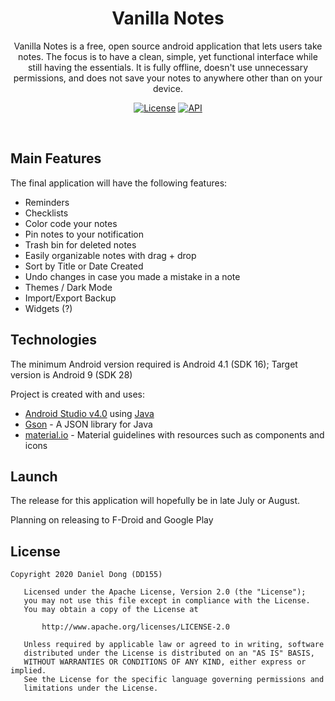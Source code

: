 <h1 align = 'center'>Vanilla Notes</h1> 
<p align = 'center'>
Vanilla Notes is a free, open source android application that lets users take notes. The focus is to have a clean, simple, yet functional interface while still having the essentials. It is fully offline, doesn't use unnecessary permissions, and does not save your notes to anywhere other than on your device.
</p>

<p align = 'center'>
  <a href="https://opensource.org/licenses/Apache-2.0"><img alt="License" src="https://img.shields.io/badge/License-Apache%202.0-blue.svg"/></a>
  <a href="https://android-arsenal.com/api?level=16"><img alt="API" src="https://img.shields.io/badge/API-16%2B-brightgreen.svg?style=flat"/></a>

</p>
<br/>

## Main Features

The final application will have the following features:

- Reminders
- Checklists
- Color code your notes
- Pin notes to your notification
- Trash bin for deleted notes
- Easily organizable notes with drag + drop
- Sort by Title or Date Created
- Undo changes in case you made a mistake in a note
- Themes / Dark Mode
- Import/Export Backup
- Widgets (?)

## Technologies
The minimum Android version required is Android 4.1 (SDK 16); Target version is Android 9 (SDK 28)

Project is created with and uses:

- [Android Studio v4.0](https://developer.android.com/studio/install) using [Java](https://www.java.com/en/)
- [Gson](https://github.com/google/gson) - A JSON library for Java
- [material.io](https://material.io/) - Material guidelines with resources such as components and icons


## Launch

The release for this application will hopefully be in late July or August.

Planning on releasing to F-Droid and Google Play

## License
```
Copyright 2020 Daniel Dong (DD155)

   Licensed under the Apache License, Version 2.0 (the "License");
   you may not use this file except in compliance with the License.
   You may obtain a copy of the License at

       http://www.apache.org/licenses/LICENSE-2.0

   Unless required by applicable law or agreed to in writing, software
   distributed under the License is distributed on an "AS IS" BASIS,
   WITHOUT WARRANTIES OR CONDITIONS OF ANY KIND, either express or implied.
   See the License for the specific language governing permissions and
   limitations under the License.
```
